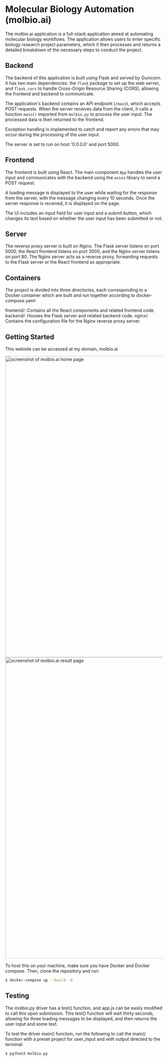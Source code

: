 # Molecular Biology Automation (molbio.ai)

The molbio.ai application is a full-stack application aimed at automating molecular biology workflows. The application allows users to enter specific biology research project parameters, which it then processes and returns a detailed breakdown of the necessary steps to conduct the project.

## Backend

The backend of this application is built using Flask and served by Gunicorn. It has two main dependencies: the `flask` package to set up the web server, and `flask_cors` to handle Cross-Origin Resource Sharing (CORS), allowing the frontend and backend to communicate.

The application's backend contains an API endpoint (`/main`), which accepts POST requests. When the server receives data from the client, it calls a function `main()` imported from `molbio.py` to process the user input. The processed data is then returned to the frontend.

Exception handling is implemented to catch and report any errors that may occur during the processing of the user input. 

The server is set to run on host '0.0.0.0' and port 5000.

## Frontend

The frontend is built using React. The main component `App` handles the user input and communicates with the backend using the `axios` library to send a POST request.

A loading message is displayed to the user while waiting for the response from the server, with the message changing every 10 seconds. Once the server response is received, it is displayed on the page.

The UI includes an input field for user input and a submit button, which changes its text based on whether the user input has been submitted or not.

## Server

The reverse proxy server is built on Nginx. The Flask server listens on port 5000, the React frontend listens on port 3000, and the Nginx server listens on port 80. The Nginx server acts as a reverse proxy, forwarding requests to the Flask server or the React frontend as appropriate.   

## Containers

The project is divided into three directories, each corresponding to a Docker container which are built and run together according to docker-compose.yaml 

frontend/: Contains all the React components and related frontend code.
backend/: Houses the Flask server and related backend code.
nginx/: Contains the configuration file for the Nginx reverse proxy server.

## Getting Started

This website can be accessed at my domain, molbio.ai

<img width="960" alt="screenshot of molbio.ai home page" src="https://github.com/hassaanQadir/molbio.ai/assets/86531769/efa7fcbf-86b0-44e7-8a9c-1d072b75241b">
<img width="960" alt="screenshot of molbio.ai result page" src="https://github.com/hassaanQadir/molbio.ai/assets/86531769/f7e14535-8e9b-4bea-a6fa-078afe109b18">

To host this on your machine, make sure you have Docker and Docker compose. Then, clone the repository and run:

```bash
$ docker-compose up --build -d
```

## Testing

The molbio.py driver has a test() function, and app.js can be easily modified to call this upon submission. This test() function will wait thirty seconds, allowing for three loading messages to be displayed, and then returns the user input and some text.

To test the driver main() function, run the following to call the main() function with a preset project for user_input and with output directed to the terminal:

```bash
$ python3 molbio.py
```
